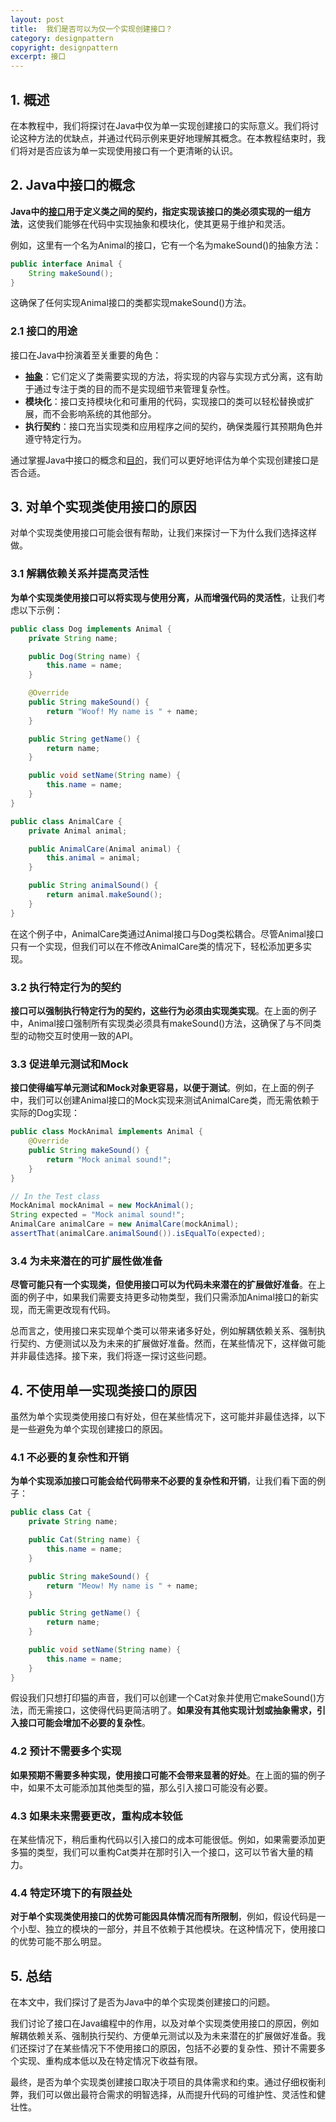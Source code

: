 ```yaml
---
layout: post
title:  我们是否可以为仅一个实现创建接口？
category: designpattern
copyright: designpattern
excerpt: 接口
---
```


## 1. 概述

在本教程中，我们将探讨在Java中仅为单一实现创建接口的实际意义。我们将讨论这种方法的优缺点，并通过代码示例来更好地理解其概念。在本教程结束时，我们将对是否应该为单一实现使用接口有一个更清晰的认识。

## 2. Java中接口的概念

**Java中的[接口](https://www.baeldung.com/java-interfaces)用于定义类之间的契约，指定实现该接口的类必须实现的一组方法**，这使我们能够在代码中实现抽象和模块化，使其更易于维护和灵活。

例如，这里有一个名为Animal的接口，它有一个名为makeSound()的抽象方法：

```java
public interface Animal {
    String makeSound();
}
```

这确保了任何实现Animal接口的类都实现makeSound()方法。

### 2.1 接口的用途

接口在Java中扮演着至关重要的角色：

- **[抽象](https://www.baeldung.com/java-interface-vs-abstract-class)**：它们定义了类需要实现的方法，将实现的内容与实现方式分离，这有助于通过专注于类的目的而不是实现细节来管理复杂性。
- **模块化**：接口支持模块化和可重用的代码，实现接口的类可以轻松替换或扩展，而不会影响系统的其他部分。
- **执行契约**：接口充当实现类和应用程序之间的契约，确保类履行其预期角色并遵守特定行为。

通过掌握Java中接口的概念和[目的](https://www.baeldung.com/java-idd)，我们可以更好地评估为单个实现创建接口是否合适。

## 3. 对单个实现类使用接口的原因

对单个实现类使用接口可能会很有帮助，让我们来探讨一下为什么我们选择这样做。

### 3.1 解耦依赖关系并提高灵活性

**为单个实现类使用接口可以将实现与使用分离，从而增强代码的灵活性**，让我们考虑以下示例：

```java
public class Dog implements Animal {
    private String name;

    public Dog(String name) {
        this.name = name;
    }

    @Override
    public String makeSound() {
        return "Woof! My name is " + name;
    }

    public String getName() {
        return name;
    }

    public void setName(String name) {
        this.name = name;
    }
}

public class AnimalCare {
    private Animal animal;

    public AnimalCare(Animal animal) {
        this.animal = animal;
    }

    public String animalSound() {
        return animal.makeSound();
    }
}
```

在这个例子中，AnimalCare类通过Animal接口与Dog类松耦合。尽管Animal接口只有一个实现，但我们可以在不修改AnimalCare类的情况下，轻松添加更多实现。

### 3.2 执行特定行为的契约

**接口可以强制执行特定行为的契约，这些行为必须由实现类实现**。在上面的例子中，Animal接口强制所有实现类必须具有makeSound()方法，这确保了与不同类型的动物交互时使用一致的API。

### 3.3 促进单元测试和Mock

**接口使得编写单元测试和Mock对象更容易，以便于测试**。例如，在上面的例子中，我们可以创建Animal接口的Mock实现来测试AnimalCare类，而无需依赖于实际的Dog实现：

```java
public class MockAnimal implements Animal {
    @Override
    public String makeSound() {
        return "Mock animal sound!";
    }
}

// In the Test class
MockAnimal mockAnimal = new MockAnimal();
String expected = "Mock animal sound!";
AnimalCare animalCare = new AnimalCare(mockAnimal);
assertThat(animalCare.animalSound()).isEqualTo(expected);
```

### 3.4 为未来潜在的可扩展性做准备

**尽管可能只有一个实现类，但使用接口可以为代码未来潜在的扩展做好准备**。在上面的例子中，如果我们需要支持更多动物类型，我们只需添加Animal接口的新实现，而无需更改现有代码。

总而言之，使用接口来实现单个类可以带来诸多好处，例如解耦依赖关系、强制执行契约、方便测试以及为未来的扩展做好准备。然而，在某些情况下，这样做可能并非最佳选择。接下来，我们将逐一探讨这些问题。

## 4. 不使用单一实现类接口的原因

虽然为单个实现类使用接口有好处，但在某些情况下，这可能并非最佳选择，以下是一些避免为单个实现创建接口的原因。

### 4.1 不必要的复杂性和开销

**为单个实现添加接口可能会给代码带来不必要的复杂性和开销**，让我们看下面的例子：

```java
public class Cat {
    private String name;

    public Cat(String name) {
        this.name = name;
    }

    public String makeSound() {
        return "Meow! My name is " + name;
    }

    public String getName() {
        return name;
    }

    public void setName(String name) {
        this.name = name;
    }
}
```

假设我们只想打印猫的声音，我们可以创建一个Cat对象并使用它makeSound()方法，而无需接口，这使得代码更简洁明了。**如果没有其他实现计划或抽象需求，引入接口可能会增加不必要的复杂性**。

### 4.2 预计不需要多个实现

**如果预期不需要多种实现，使用接口可能不会带来显著的好处**。在上面的猫的例子中，如果不太可能添加其他类型的猫，那么引入接口可能没有必要。

### 4.3 如果未来需要更改，重构成本较低

在某些情况下，稍后重构代码以引入接口的成本可能很低。例如，如果需要添加更多猫的类型，我们可以重构Cat类并在那时引入一个接口，这可以节省大量的精力。

### 4.4 特定环境下的有限益处

**对于单个实现类使用接口的优势可能因具体情况而有所限制**，例如，假设代码是一个小型、独立的模块的一部分，并且不依赖于其他模块。在这种情况下，使用接口的优势可能不那么明显。

## 5. 总结

在本文中，我们探讨了是否为Java中的单个实现类创建接口的问题。

我们讨论了接口在Java编程中的作用，以及对单个实现类使用接口的原因，例如解耦依赖关系、强制执行契约、方便单元测试以及为未来潜在的扩展做好准备。我们还探讨了在某些情况下不使用接口的原因，包括不必要的复杂性、预计不需要多个实现、重构成本低以及在特定情况下收益有限。

最终，是否为单个实现类创建接口取决于项目的具体需求和约束。通过仔细权衡利弊，我们可以做出最符合需求的明智选择，从而提升代码的可维护性、灵活性和健壮性。